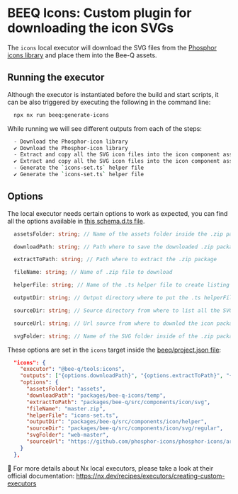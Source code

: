 # BEEQ Icons: Custom plugin for downloading the icon SVGs

The `icons` local executor will download the SVG files from the [Phosphor icons library](https://phosphoricons.com/) and place them into the Bee-Q assets.

## Running the executor

Although the executor is instantiated before the build and start scripts, it can be also triggered by executing the following in the command line:

```bash
  npx nx run beeq:generate-icons
```

While running we will see different outputs from each of the steps:

```bash
  - Download the Phosphor-icon library
  ✔ Download the Phosphor-icon library
  - Extract and copy all the SVG icon files into the icon component assets folder
  ✔ Extract and copy all the SVG icon files into the icon component assets folder
  - Generate the `icons-set.ts` helper file
  ✔ Generate the `icons-set.ts` helper file
```

## Options

The local executor needs certain options to work as expected, you can find all the options available in [this schema.d.ts file](./src/executors/generate-icons/schema.d.ts).

```ts
  assetsFolder: string; // Name of the assets folder inside the .zip package

  downloadPath: string; // Path where to save the downloaded .zip package

  extractToPath: string; // Path where to extract the .zip package

  fileName: string; // Name of .zip file to download

  helperFile: string; // Name of the .ts helper file to create listing all the available icons name

  outputDir: string; // Output directory where to put the .ts helperFile file created

  sourceDir: string; // Source directory from where to list all the SVG icon files available

  sourceUrl: string; // Url source from where to downlod the icon package

  svgFolder: string; // Name of the SVG folder inside of the .zip package
```

These options are set in the `icons` target inside the [beeq/project.json file](../packages/beeq/project.json):

```json
  "icons": {
    "executor": "@bee-q/tools:icons",
    "outputs": ["{options.downloadPath}", "{options.extractToPath}", "{options.outputDir}"],
    "options": {
      "assetsFolder": "assets",
      "downloadPath": "packages/bee-q-icons/temp",
      "extractToPath": "packages/bee-q/src/components/icon/svg",
      "fileName": "master.zip",
      "helperFile": "icons-set.ts",
      "outputDir": "packages/bee-q/src/components/icon/helper",
      "sourceDir": "packages/bee-q/src/components/icon/svg/regular",
      "svgFolder": "web-master",
      "sourceUrl": "https://github.com/phosphor-icons/phosphor-icons/archive/refs/heads"
    }
  },
```

📖 For more details about Nx local executors, please take a look at their official documentation: https://nx.dev/recipes/executors/creating-custom-executors
